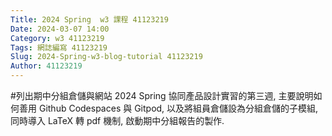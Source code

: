 ```yaml
---
Title: 2024 Spring  w3 課程 41123219
Date: 2024-03-07 14:00
Category: w3 41123219
Tags: 網誌編寫 41123219
Slug: 2024-Spring-w3-blog-tutorial 41123219
Author: 41123219
---
```


<!-- PELICAN_END_SUMMARY -->

#列出期中分組倉儲與網站
2024 Spring 協同產品設計實習的第三週, 主要說明如何善用 Github Codespaces 與 Gitpod, 以及將組員倉儲設為分組倉儲的子模組, 同時導入 LaTeX 轉 pdf 機制, 啟動期中分組報告的製作.
